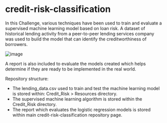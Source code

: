 # credit-risk-classification

In this Challenge, various techniques have been used to train and evaluate a supervised machine learning model based on loan risk. A dataset of historical lending activity from a peer-to-peer lending services company was used to build the model that can identify the creditworthiness of borrowers.

![image](https://github.com/lishanisrikaran/credit-risk-classification/assets/126973634/ff769f21-02a6-4fae-891a-25bea37a5363)

A report is also included to evaluate the models created which helps determine if they are ready to be implemented in the real world. 

Repository structure:
- The lending_data.csv used to train and test the machine learning model is stored within: Credit_Risk > Resources directory. 
- The supervised machine learning algorithm is stored within the Credit_Risk directory.
- The report which evaluates the logistic regression models is stored within main credit-risk-classification repository page.
